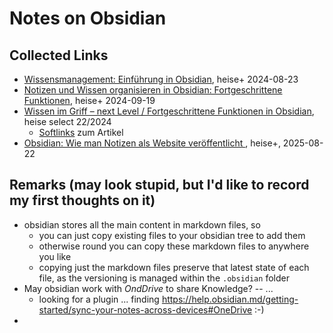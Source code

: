 # Notes on Obsidian

## Collected Links
- [Wissensmanagement: Einführung in Obsidian](https://www.heise.de/ratgeber/Wissensmanagement-Einfuehrung-in-Obsidian-9832070.html), heise+ 2024-08-23
- [Notizen und Wissen organisieren in Obsidian: Fortgeschrittene Funktionen](https://www.heise.de/ratgeber/Notizen-und-Wissen-organisieren-in-Obsidian-Fortgeschrittene-Funktionen-9869892.html), heise+ 2024-09-19
- [ Wissen im Griff – next Level / Fortgeschrittene Funktionen in Obsidian](https://www.heise.de/select/ct/2024/22/2424811515664855583), heise select 22/2024
  - [Softlinks](ct.de/yrcb) zum Artikel
- [Obsidian: Wie man Notizen als Website veröffentlicht ](https://www.heise.de/ratgeber/Obsidian-Wie-man-Notizen-als-Website-veroeffentlicht-10578823.html), heise+, 2025-08-22

## Remarks (may look stupid, but I'd like to record my first thoughts on it)
- obsidian stores all the main content in markdown files, so
  - you can just copy existing files to your obsidian tree to add them
  - otherwise round you can copy these markdown files to anywhere you like
  - copying just the markdown files preserve that latest state of each file, as the versioning is managed within the `.obsidian` folder
- May obsidian work with *OndDrive* to share Knowledge? -- ...
  - looking for a plugin ... finding https://help.obsidian.md/getting-started/sync-your-notes-across-devices#OneDrive :-)
- 
